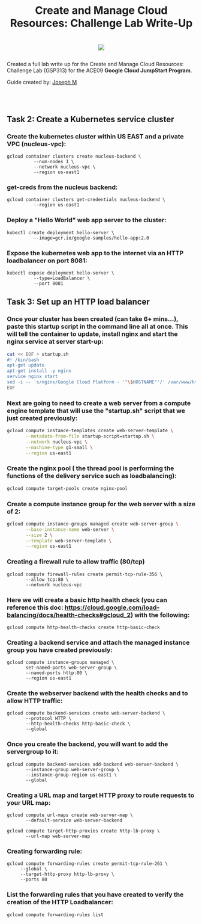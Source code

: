 <h1 align=center> Create and Manage Cloud Resources: Challenge Lab Write-Up
</h1>

<h1 align=center>

![](https://cdn.qwiklabs.com/hrlQwoBPXpe4Zc9mivDlGHUQ8FWQWh8VPZbWXlX25W8%3D)

</h1>

Created a full lab write up for the  Create and Manage Cloud Resources: Challenge Lab (GSP313) for the ACE09 **Google Cloud JumpStart Program**.

Guide created by: [Joseph M](https://www.linkedin.com/in/ofcljm/)

<br></br>

## Task 2: Create a Kubernetes service cluster

### Create the kubernetes cluster within US EAST and a private VPC (nucleus-vpc):
```
gcloud container clusters create nucleus-backend \
          --num-nodes 1 \
          --network nucleus-vpc \
          --region us-east1
```
### get-creds from the nucleus backend:
```
gcloud container clusters get-credentials nucleus-backend \
          --region us-east1
```
### Deploy a "Hello World" web app server to the cluster:
```
kubectl create deployment hello-server \
          --image=gcr.io/google-samples/hello-app:2.0
```
### Expose the kubernetes web app to the internet via an HTTP loadbalancer on port 8081:
```
kubectl expose deployment hello-server \
          --type=LoadBalancer \
          --port 8081
```

## Task 3: Set up an HTTP load balancer

### Once your cluster has been created (can take 6+ mins...), paste this startup script in the command line all at once. This will tell the container to update, install nginx and start the nginx service at server start-up: 
```bash
cat << EOF > startup.sh
#! /bin/bash
apt-get update
apt-get install -y nginx
service nginx start
sed -i -- 's/nginx/Google Cloud Platform - '"\$HOSTNAME"'/' /var/www/html/index.nginx-debian.html
EOF
```
### Next are going to need to create a web server from a compute engine template that will use the "startup.sh" script that we just created previously: 
```bash
gcloud compute instance-templates create web-server-template \
       --metadata-from-file startup-script=startup.sh \
       --network nucleus-vpc \
       --machine-type g1-small \
       --region us-east1
```
### Create the nginx pool ( the thread pool is performing the functions of the delivery service such as loadbalancing):
```bash
gcloud compute target-pools create nginx-pool
```
### Create a compute instance group for the web server with a size of 2:
```bash
gcloud compute instance-groups managed create web-server-group \
       --base-instance-name web-server \
       --size 2 \
       --template web-server-template \
       --region us-east1
```
### Creating a firewall rule to allow traffic (80/tcp)
```
gcloud compute firewall-rules create permit-tcp-rule-356 \
       --allow tcp:80 \
       --network nucleus-vpc
```
### Here we will create a basic http health check (you can reference this doc: https://cloud.google.com/load-balancing/docs/health-checks#gcloud_2) with the following:
```
gcloud compute http-health-checks create http-basic-check
```
### Creating a backend service and attach the managed instance group you have created previously:
```
gcloud compute instance-groups managed \
       set-named-ports web-server-group \
       --named-ports http:80 \
       --region us-east1
```
### Create the webserver backend with the health checks and to allow HTTP traffic:
```
gcloud compute backend-services create web-server-backend \
       --protocol HTTP \
       --http-health-checks http-basic-check \
       --global
```
### Once you create the backend, you will want to add the servergroup to it:
```
gcloud compute backend-services add-backend web-server-backend \
       --instance-group web-server-group \
       --instance-group-region us-east1 \
       --global
```
### Creating a URL map and target HTTP proxy to route requests to your URL map:
```
gcloud compute url-maps create web-server-map \
       --default-service web-server-backend

gcloud compute target-http-proxies create http-lb-proxy \
       --url-map web-server-map
```
### Creating forwarding rule:
```
gcloud compute forwarding-rules create permit-tcp-rule-261 \
     --global \
     --target-http-proxy http-lb-proxy \
     --ports 80
```
### List the forwarding rules that you have created to verify the creation of the HTTP Loadbalancer:
```
gcloud compute forwarding-rules list
```